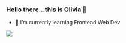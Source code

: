 ### Hello there...this is Olivia 👋

- 🌱 I’m currently learning Frontend Web Dev



<img src="https://github-readme-stats.vercel.app/api?username=Olivia-278&&show_icons=true&title_color=ffffff&icon_color=bb2acf&text_color=daf7dc&bg_color=151515">
